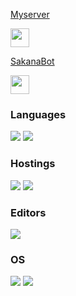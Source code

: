 <!DOCTYPE html>
<html>
  <body>
     <p><a href=https://discord.gg/CMGt4yr8yT>Myserver</a></p>
    <img src="https://media.discordapp.net/attachments/974254487529201675/1003239277125193858/unknown.png" width="30" height="30">
    <p><a href=https://discord.com/api/oauth2/authorize?client_id=929333593099104276&permissions=8&scope=bot%20applications.commands>SakanaBot</a></p>
    <img src="https://media.discordapp.net/attachments/974254487529201675/974702773113323590/189505.png" width="30" height="30">
  </body>
</html>

  ### Languages
![](https://img.shields.io/badge/-Node.js-green)
![](https://img.shields.io/badge/-Python-yellow)

### Hostings
![](https://img.shields.io/badge/-Replit-gray)
![](https://img.shields.io/badge/-Glitch-pink)

### Editors
![](https://img.shields.io/badge/-visual--studio--code-informational)

### OS
![](https://img.shields.io/badge/-Windows-9cf)
![](https://img.shields.io/badge/-Android-brightgreen)
